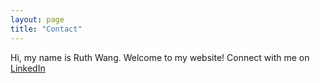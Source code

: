 ```yaml
---
layout: page
title: "Contact"
---
```

Hi, my name is Ruth Wang. Welcome to my website! 
Connect with me on [LinkedIn](https://www.linkedin.com/in/ruthwang23/)
